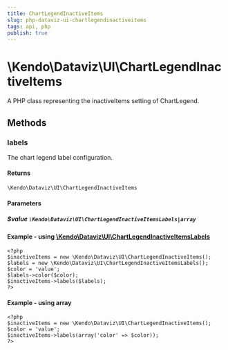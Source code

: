 ```yaml
---
title: ChartLegendInactiveItems
slug: php-dataviz-ui-chartlegendinactiveitems
tags: api, php
publish: true
---
```


# \Kendo\Dataviz\UI\ChartLegendInactiveItems

A PHP class representing the inactiveItems setting of ChartLegend.


## Methods

### labels

The chart legend label configuration.

#### Returns
`\Kendo\Dataviz\UI\ChartLegendInactiveItems`

#### Parameters

##### $value `\Kendo\Dataviz\UI\ChartLegendInactiveItemsLabels|array`


#### Example - using [\Kendo\Dataviz\UI\ChartLegendInactiveItemsLabels](/api/wrappers/php/Kendo/Dataviz/UI/ChartLegendInactiveItemsLabels)
    <?php
    $inactiveItems = new \Kendo\Dataviz\UI\ChartLegendInactiveItems();
    $labels = new \Kendo\Dataviz\UI\ChartLegendInactiveItemsLabels();
    $color = 'value';
    $labels->color($color);
    $inactiveItems->labels($labels);
    ?>

#### Example - using array

    <?php
    $inactiveItems = new \Kendo\Dataviz\UI\ChartLegendInactiveItems();
    $color = 'value';
    $inactiveItems->labels(array('color' => $color));
    ?>

